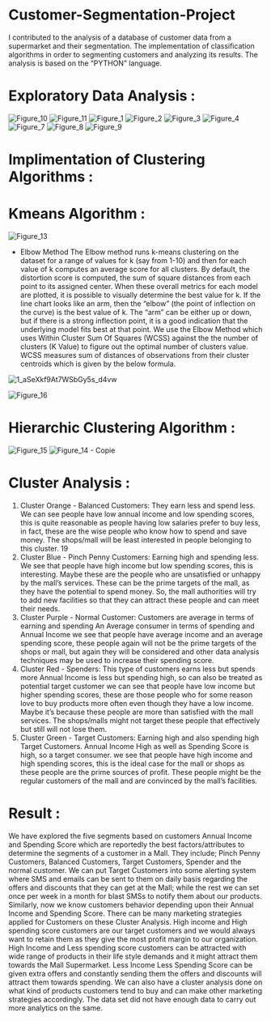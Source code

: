 # Customer-Segmentation-Project

I contributed to the analysis of a database of customer data from a supermarket and their segmentation.
The implementation of classification algorithms in order to segmenting customers and analyzing its results.
The analysis is based on the “PYTHON” language.

# Exploratory Data Analysis :

![Figure_10](https://user-images.githubusercontent.com/47457939/183471067-a0f24948-f414-44de-ac2f-3b77ffa891dd.png)
![Figure_11](https://user-images.githubusercontent.com/47457939/183471071-843864bd-c198-4bb0-8205-63061b8a8b2c.png)
![Figure_1](https://user-images.githubusercontent.com/47457939/183471083-140138c6-9804-4dd7-8e0e-5a5c1e0f2008.png)
![Figure_2](https://user-images.githubusercontent.com/47457939/183471087-3d4a6a6a-f60a-4574-a792-905bd19f5612.png)
![Figure_3](https://user-images.githubusercontent.com/47457939/183471093-de9556be-a41c-4426-a194-f6cacfacd3fe.png)
![Figure_4](https://user-images.githubusercontent.com/47457939/183471102-87d37a42-741b-4e16-85c6-6ef4f3b822c0.png)
![Figure_7](https://user-images.githubusercontent.com/47457939/183471043-c73f3b45-c64d-4f14-bd1c-68af203ed995.png)
![Figure_8](https://user-images.githubusercontent.com/47457939/183471049-b5a84fc7-787d-43b0-99d9-f9a1fdf5f9a5.png)
![Figure_9](https://user-images.githubusercontent.com/47457939/183471050-acc4e1e3-ffb8-4929-b569-2056bc6dd98b.png)

# Implimentation of Clustering Algorithms :
  
# Kmeans Algorithm :

![Figure_13](https://user-images.githubusercontent.com/47457939/183472024-877a7550-5e80-4790-ab0b-93ddb7d75393.png)

- Elbow Method
The Elbow method runs k-means clustering on the dataset for a range of values for k (say from 1-10) and then for each value of k computes an average score for all clusters. By default, the distortion score is computed, the sum of square distances from each point to its assigned center.
When these overall metrics for each model are plotted, it is possible to visually determine the best value for k. If the line chart looks like an arm, then the “elbow” (the point of inflection on the curve) is the best value of k. The “arm” can be either up or down, but if there is a strong inflection point, it is a good indication that the underlying model fits best at that point.
We use the Elbow Method which uses Within Cluster Sum Of Squares (WCSS) against the the number of clusters (K Value) to figure out the optimal number of clusters value. 
WCSS measures sum of distances of observations from their cluster centroids which is given by the below formula.

![1_aSeXkf9At7WSbGy5s_d4vw](https://user-images.githubusercontent.com/47457939/183473211-a58503c8-4385-4a7d-9d96-b1fcdf6522c3.png)


![Figure_16](https://user-images.githubusercontent.com/47457939/183471841-67cd96a9-7977-45d4-b577-1b33a1c94c49.png)

# Hierarchic Clustering Algorithm :
![Figure_15](https://user-images.githubusercontent.com/47457939/183472634-8e7f326a-089f-45df-94de-eebe86efb01d.png)
![Figure_14 - Copie](https://user-images.githubusercontent.com/47457939/183472643-bbb377ce-8e44-42f7-8bf0-cbe06ba7af16.png)


# Cluster Analysis :

1. Cluster Orange - Balanced Customers:
They earn less and spend less. We can see people have low annual income and low 
spending scores, this is quite reasonable as people having low salaries prefer to buy less, 
in fact, these are the wise people who know how to spend and save money. The 
shops/mall will be least interested in people belonging to this cluster.
19
2. Cluster Blue - Pinch Penny Customers:
Earning high and spending less. We see that people have high income but low spending 
scores, this is interesting. Maybe these are the people who are unsatisfied or unhappy by 
the mall’s services. These can be the prime targets of the mall, as they have the potential 
to spend money. So, the mall authorities will try to add new facilities so that they can 
attract these people and can meet their needs.
3. Cluster Purple - Normal Customer:
Customers are average in terms of earning and spending An Average consumer in terms 
of spending and Annual Income we see that people have average income and an average 
spending score, these people again will not be the prime targets of the shops or mall, but 
again they will be considered and other data analysis techniques may be used to increase 
their spending score.
4. Cluster Red - Spenders:
This type of customers earns less but spends more Annual Income is less but spending 
high, so can also be treated as potential target customer we can see that people have low 
income but higher spending scores, these are those people who for some reason love to 
buy products more often even though they have a low income. Maybe it’s because these 
people are more than satisfied with the mall services. The shops/malls might not target 
these people that effectively but still will not lose them.
5. Cluster Green - Target Customers:
Earning high and also spending high Target Customers. Annual Income High as well as 
Spending Score is high, so a target consumer. we see that people have high income and 
high spending scores, this is the ideal case for the mall or shops as these people are the 
prime sources of profit. These people might be the regular customers of the mall and are 
convinced by the mall’s facilities.

# Result :
We have explored the five segments based on customers Annual Income and 
Spending Score which are reportedly the best factors/attributes to determine the segments 
of a customer in a Mall. They include; Pinch Penny Customers, Balanced Customers,
Target Customers, Spender and the normal customer. We can put Target Customers into 
some alerting system where SMS and emails can be sent to them on daily basis regarding 
the offers and discounts that they can get at the Mall; while the rest we can set once per 
week in a month for blast SMSs to notify them about our products.
Similarly, now we know customers behavior depending upon their Annual Income 
and Spending Score. There can be many marketing strategies applied for Customers on 
these Cluster Analysis. High income and High spending score customers are our target 
customers and we would always want to retain them as they give the most profit margin 
to our organization. High Income and Less spending score customers can be attracted 
with wide range of products in their life style demands and it might attract them towards 
the Mall Supermarket. Less Income Less Spending Score can be given extra offers and 
constantly sending them the offers and discounts will attract them towards spending. We 
can also have a cluster analysis done on what kind of products customers tend to buy and 
can make other marketing strategies accordingly. The data set did not have enough data 
to carry out more analytics on the same.
